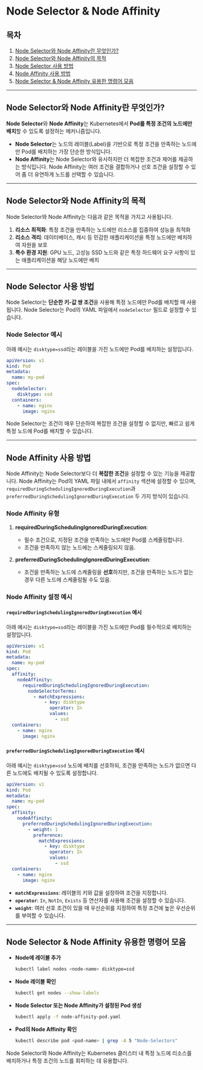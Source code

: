 # Node Selector & Node Affinity

## 목차
1. [Node Selector와 Node Affinity란 무엇인가?](#Node-Selector와-Node-Affinity란-무엇인가)
2. [Node Selector와 Node Affinity의 목적](#Node-Selector와-Node-Affinity의-목적)
3. [Node Selector 사용 방법](#Node-Selector-사용-방법)
4. [Node Affinity 사용 방법](#Node-Affinity-사용-방법)
5. [Node Selector & Node Affinity 유용한 명령어 모음](#Node-Selector--Node-Affinity-유용한-명령어-모음)

---

## Node Selector와 Node Affinity란 무엇인가?

**Node Selector**와 **Node Affinity**는 Kubernetes에서 **Pod를 특정 조건의 노드에만 배치**할 수 있도록 설정하는 메커니즘입니다. 

- **Node Selector**는 노드의 레이블(Label)을 기반으로 특정 조건을 만족하는 노드에만 Pod를 배치하는 가장 단순한 방식입니다.
- **Node Affinity**는 Node Selector와 유사하지만 더 복잡한 조건과 제어를 제공하는 방식입니다. Node Affinity는 여러 조건을 결합하거나 선호 조건을 설정할 수 있어 좀 더 유연하게 노드를 선택할 수 있습니다.

---

## Node Selector와 Node Affinity의 목적

Node Selector와 Node Affinity는 다음과 같은 목적을 가지고 사용됩니다.

1. **리소스 최적화**: 특정 조건을 만족하는 노드에만 리소스를 집중하여 성능을 최적화
2. **리소스 격리**: 데이터베이스, 캐시 등 민감한 애플리케이션을 특정 노드에만 배치하여 자원을 보호
3. **특수 환경 지원**: GPU 노드, 고성능 SSD 노드와 같은 특정 하드웨어 요구 사항이 있는 애플리케이션을 해당 노드에만 배치

---

## Node Selector 사용 방법

Node Selector는 **단순한 키-값 쌍 조건**을 사용해 특정 노드에만 Pod를 배치할 때 사용됩니다. Node Selector는 Pod의 YAML 파일에서 `nodeSelector` 필드로 설정할 수 있습니다.

### Node Selector 예시

아래 예시는 `disktype=ssd`라는 레이블을 가진 노드에만 Pod를 배치하는 설정입니다.

```yaml
apiVersion: v1
kind: Pod
metadata:
  name: my-pod
spec:
  nodeSelector:
    disktype: ssd
  containers:
    - name: nginx
      image: nginx
```

Node Selector는 조건이 매우 단순하여 복잡한 조건을 설정할 수 없지만, 빠르고 쉽게 특정 노드에 Pod를 배치할 수 있습니다.

---

## Node Affinity 사용 방법

Node Affinity는 Node Selector보다 더 **복잡한 조건**을 설정할 수 있는 기능을 제공합니다. Node Affinity는 Pod의 YAML 파일 내에서 `affinity` 섹션에 설정할 수 있으며, `requiredDuringSchedulingIgnoredDuringExecution`과 `preferredDuringSchedulingIgnoredDuringExecution` 두 가지 방식이 있습니다.

### Node Affinity 유형

1. **requiredDuringSchedulingIgnoredDuringExecution**:
   - 필수 조건으로, 지정된 조건을 만족하는 노드에만 Pod를 스케줄링합니다.
   - 조건을 만족하지 않는 노드에는 스케줄링되지 않음.
   
2. **preferredDuringSchedulingIgnoredDuringExecution**:
   - 조건을 만족하는 노드에 스케줄링을 **선호**하지만, 조건을 만족하는 노드가 없는 경우 다른 노드에 스케줄링될 수도 있음.

### Node Affinity 설정 예시

#### `requiredDuringSchedulingIgnoredDuringExecution` 예시

아래 예시는 `disktype=ssd`라는 레이블을 가진 노드에만 Pod를 필수적으로 배치하는 설정입니다.

```yaml
apiVersion: v1
kind: Pod
metadata:
  name: my-pod
spec:
  affinity:
    nodeAffinity:
      requiredDuringSchedulingIgnoredDuringExecution:
        nodeSelectorTerms:
          - matchExpressions:
              - key: disktype
                operator: In
                values:
                  - ssd
  containers:
    - name: nginx
      image: nginx
```

#### `preferredDuringSchedulingIgnoredDuringExecution` 예시

아래 예시는 `disktype=ssd` 노드에 배치를 선호하되, 조건을 만족하는 노드가 없으면 다른 노드에도 배치될 수 있도록 설정합니다.

```yaml
apiVersion: v1
kind: Pod
metadata:
  name: my-pod
spec:
  affinity:
    nodeAffinity:
      preferredDuringSchedulingIgnoredDuringExecution:
        - weight: 1
          preference:
            matchExpressions:
              - key: disktype
                operator: In
                values:
                  - ssd
  containers:
    - name: nginx
      image: nginx
```

- **`matchExpressions`**: 레이블의 키와 값을 설정하여 조건을 지정합니다.
- **`operator`**: `In`, `NotIn`, `Exists` 등 연산자를 사용해 조건을 설정할 수 있습니다.
- **`weight`**: 여러 선호 조건이 있을 때 우선순위를 지정하여 특정 조건에 높은 우선순위를 부여할 수 있습니다.

---

## Node Selector & Node Affinity 유용한 명령어 모음

- **Node에 레이블 추가**
  ```bash
  kubectl label nodes <node-name> disktype=ssd
  ```

- **Node 레이블 확인**
  ```bash
  kubectl get nodes --show-labels
  ```

- **Node Selector 또는 Node Affinity가 설정된 Pod 생성**
  ```bash
  kubectl apply -f node-affinity-pod.yaml
  ```

- **Pod의 Node Affinity 확인**
  ```bash
  kubectl describe pod <pod-name> | grep -A 5 "Node-Selectors"
  ```

Node Selector와 Node Affinity는 Kubernetes 클러스터 내 특정 노드에 리소스를 배치하거나 특정 조건의 노드를 회피하는 데 유용합니다.
